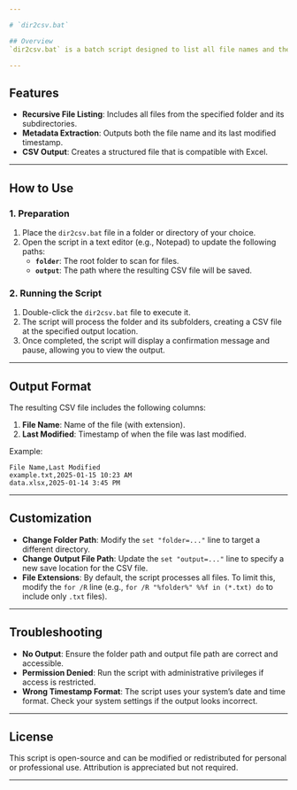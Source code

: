 ```yaml
---

# `dir2csv.bat`

## Overview
`dir2csv.bat` is a batch script designed to list all file names and their last modified dates within a specified folder (including its subfolders) and save the information into a CSV file. The generated CSV file can be easily opened and manipulated in Excel or other spreadsheet programs.

---
```


## Features
- **Recursive File Listing**: Includes all files from the specified folder and its subdirectories.
- **Metadata Extraction**: Outputs both the file name and its last modified timestamp.
- **CSV Output**: Creates a structured file that is compatible with Excel.

---

## How to Use
### 1. Preparation
1. Place the `dir2csv.bat` file in a folder or directory of your choice.
2. Open the script in a text editor (e.g., Notepad) to update the following paths:
   - **`folder`**: The root folder to scan for files.
   - **`output`**: The path where the resulting CSV file will be saved.

### 2. Running the Script
1. Double-click the `dir2csv.bat` file to execute it.
2. The script will process the folder and its subfolders, creating a CSV file at the specified output location.
3. Once completed, the script will display a confirmation message and pause, allowing you to view the output.

---

## Output Format
The resulting CSV file includes the following columns:
1. **File Name**: Name of the file (with extension).
2. **Last Modified**: Timestamp of when the file was last modified.

Example:
```
File Name,Last Modified
example.txt,2025-01-15 10:23 AM
data.xlsx,2025-01-14 3:45 PM
```

---

## Customization
- **Change Folder Path**: Modify the `set "folder=..."` line to target a different directory.
- **Change Output File Path**: Update the `set "output=..."` line to specify a new save location for the CSV file.
- **File Extensions**: By default, the script processes all files. To limit this, modify the `for /R` line (e.g., `for /R "%folder%" %%f in (*.txt) do` to include only `.txt` files).

---

## Troubleshooting
- **No Output**: Ensure the folder path and output file path are correct and accessible.
- **Permission Denied**: Run the script with administrative privileges if access is restricted.
- **Wrong Timestamp Format**: The script uses your system’s date and time format. Check your system settings if the output looks incorrect.

---

## License
This script is open-source and can be modified or redistributed for personal or professional use. Attribution is appreciated but not required.

---
